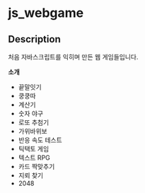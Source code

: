 
# js_webgame
## Description
처음 자바스크립트를 익히며 만든 웹 게임들입니다.

**소개**
* 끝말잇기
* 쿵쿵따
* 계산기
* 숫자 야구
* 로또 추첨기
* 가위바위보
* 반응 속도 테스트
* 틱택토 게임
* 텍스트 RPG
* 카드 짝맞추기
* 지뢰 찾기
* 2048
